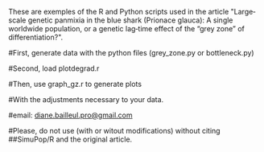 These are exemples of the R and Python scripts used in the article 
"Large‐scale genetic panmixia in the blue shark (Prionace glauca): A single 
worldwide population, or a genetic lag‐time effect of the “grey zone” of 
differentiation?".


#First, generate data with the python files (grey_zone.py or bottleneck.py)


#Second, load plotdegrad.r


#Then, use graph_gz.r to generate plots


#With the adjustments necessary to your data.


#email: diane.bailleul.pro@gmail.com


#Please, do not use (with or witout modifications) without citing
##SimuPop/R and the original article.
